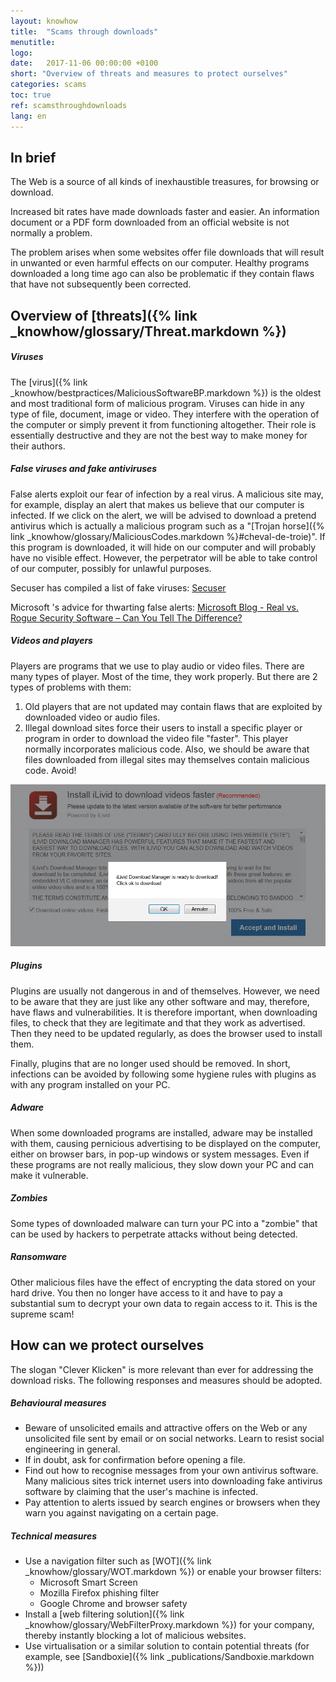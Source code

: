 ```yaml
---
layout: knowhow
title:  "Scams through downloads"
menutitle:  
logo:
date:   2017-11-06 00:00:00 +0100
short: "Overview of threats and measures to protect ourselves"
categories: scams
toc: true
ref: scamsthroughdownloads
lang: en
---
```

## In brief

The Web is a source of all kinds of inexhaustible treasures, for browsing or download.

Increased bit rates have made downloads faster and easier. An information document or a PDF form downloaded from an official website is not normally a problem.

The problem arises when some websites offer file downloads that will result in unwanted or even harmful effects on our computer. Healthy programs downloaded a long time ago can also be problematic if they contain flaws that have not subsequently been corrected.

## Overview of [threats]({% link _knowhow/glossary/Threat.markdown %})

##### Viruses
The [virus]({% link _knowhow/bestpractices/MaliciousSoftwareBP.markdown %}) is the oldest and most traditional form of malicious program. Viruses can hide in any type of file, document, image or video. They interfere with the operation of the computer or simply prevent it from functioning altogether. Their role is essentially destructive and they are not the best way to make money for their authors.

##### False viruses and fake antiviruses

False alerts exploit our fear of infection by a real virus. A malicious site may, for example, display an alert that makes us believe that our computer is infected. If we click on the alert, we will be advised to download a pretend antivirus which is actually a malicious program such as a "[Trojan horse]({% link _knowhow/glossary/MaliciousCodes.markdown %}#cheval-de-troie)". If this program is downloaded, it will hide on our computer and will probably have no visible effect. However, the perpetrator will be able to take control of our computer, possibly for unlawful purposes.

Secuser has compiled a list of fake viruses: [Secuser](http://www.secuser.com/hoax)

Microsoft 's advice for thwarting false alerts: [Microsoft Blog - Real vs. Rogue Security Software – Can You Tell The Difference?](https://cloudblogs.microsoft.com/microsoftsecure/2013/01/03/real-vs-rogue-security-software-can-you-tell-the-difference/)

##### Videos and players

Players are programs that we use to play audio or video files. There are many types of player. Most of the time, they work properly. But there are 2 types of problems with them:

1. Old players that are not updated may contain flaws that are exploited by downloaded video or audio files.
2. Illegal download sites force their users to install a specific player or program in order to download the video file "faster". This player normally incorporates malicious code. Also, we should be aware that files downloaded from illegal sites may themselves contain malicious code. Avoid!

![Download videos faster](assets/img/201610/1253_1.png "Download videos faster")

##### Plugins

Plugins are usually not dangerous in and of themselves. However, we need to be aware that they are just like any other software and may, therefore, have flaws and vulnerabilities. It is therefore important, when downloading files, to check that they are legitimate and that they work as advertised. Then they need to be updated regularly, as does the browser used to install them.

Finally, plugins that are no longer used should be removed. In short, infections can be avoided by following some hygiene rules with plugins as with any program installed on your PC.

##### Adware

When some downloaded programs are installed, adware may be installed with them, causing pernicious advertising to be displayed on the computer, either on browser bars, in pop-up windows or system messages. Even if these programs are not really malicious, they slow down your PC and can make it vulnerable.

##### Zombies

Some types of downloaded malware can turn your PC into a "zombie" that can be used by hackers to perpetrate attacks without being detected.

##### Ransomware

Other malicious files have the effect of encrypting the data stored on your hard drive. You then no longer have access to it and have to pay a substantial sum to decrypt your own data to regain access to it. This is the supreme scam!

## How can we protect ourselves

The slogan "Clever Klicken" is more relevant than ever for addressing the download risks. The following responses and measures should be adopted.

##### Behavioural measures
* Beware of unsolicited emails and attractive offers on the Web or any unsolicited file sent by email or on social networks. Learn to resist social engineering in general.
* If in doubt, ask for confirmation before opening a file.
* Find out how to recognise messages from your own antivirus software. Many malicious sites trick internet users into downloading fake antivirus software by claiming that the user's machine is infected.
* Pay attention to alerts issued by search engines or browsers when they warn you against navigating on a certain page.

##### Technical measures
* Use a navigation filter such as [WOT]({% link _knowhow/glossary/WOT.markdown %}) or enable your browser filters:
  * Microsoft Smart Screen
  * Mozilla Firefox phishing filter
  * Google Chrome and browser safety
* Install a [web filtering solution]({% link _knowhow/glossary/WebFilterProxy.markdown %}) for your company, thereby instantly blocking a lot of malicious websites.
* Use virtualisation or a similar solution to contain potential threats (for example, see [Sandboxie]({% link _publications/Sandboxie.markdown %}))
